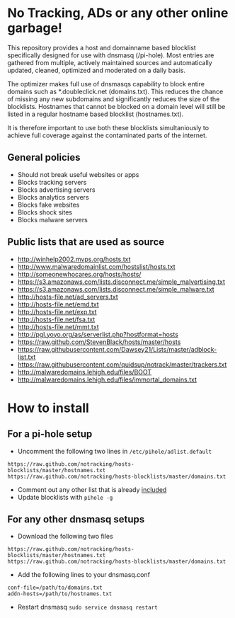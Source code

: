 # No Tracking, ADs or any other online garbage!
This repository provides a host and domainname based blocklist specifically designed for use with dnsmasq (/pi-hole).
Most entries are gathered from multiple, actively maintained sources and automatically updated, cleaned, optimized and moderated on a daily basis.

The optimizer makes full use of dnsmasqs capability to block entire domains such as *.doubleclick.net (domains.txt). This reduces the chance of missing any new subdomains and significantly reduces the size of the blocklists. Hostnames that cannot be blocked on a domain level will still be listed in a regular hostname based blocklist (hostnames.txt).

It is therefore important to use both these blocklists simultaniously to achieve full coverage against the contaminated parts of the internet.

## General policies
 - Should not break useful websites or apps
 - Blocks tracking servers
 - Blocks advertising servers
 - Blocks analytics servers
 - Blocks fake websites
 - Blocks shock sites
 - Blocks malware servers

## Public lists that are used as source
 - http://winhelp2002.mvps.org/hosts.txt
 - http://www.malwaredomainlist.com/hostslist/hosts.txt
 - http://someonewhocares.org/hosts/hosts/
 - https://s3.amazonaws.com/lists.disconnect.me/simple_malvertising.txt
 - https://s3.amazonaws.com/lists.disconnect.me/simple_malware.txt
 - http://hosts-file.net/ad_servers.txt
 - http://hosts-file.net/emd.txt
 - http://hosts-file.net/exp.txt
 - http://hosts-file.net/fsa.txt
 - http://hosts-file.net/mmt.txt
 - http://pgl.yoyo.org/as/serverlist.php?hostformat=hosts
 - https://raw.github.com/StevenBlack/hosts/master/hosts
 - https://raw.githubusercontent.com/Dawsey21/Lists/master/adblock-list.txt
 - https://raw.githubusercontent.com/quidsup/notrack/master/trackers.txt
 - http://malwaredomains.lehigh.edu/files/BOOT
 - http://malwaredomains.lehigh.edu/files/immortal_domains.txt

# How to install
## For a pi-hole setup
 - Uncomment the following two lines in `/etc/pihole/adlist.default`
```
https://raw.github.com/notracking/hosts-blocklists/master/hostnames.txt
https://raw.github.com/notracking/hosts-blocklists/master/domains.txt
```
 - Comment out any other list that is already [included](#public-lists-that-are-used-as-source)
 - Update blocklists with `pihole -g`

## For any other dnsmasq setups
 - Download the following two files
```
https://raw.github.com/notracking/hosts-blocklists/master/hostnames.txt
https://raw.github.com/notracking/hosts-blocklists/master/domains.txt
```
 - Add the following lines to your dnsmasq.conf
```
conf-file=/path/to/domains.txt
addn-hosts=/path/to/hostnames.txt
```
 - Restart dnsmasq `sudo service dnsmasq restart`

